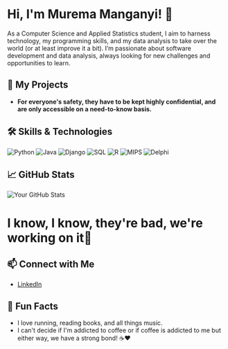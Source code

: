 # Hi, I'm Murema Manganyi! 👋

As a Computer Science and Applied Statistics student, I aim to harness technology, my programming skills, and my data analysis to take over the world (or at least improve it a bit). I’m passionate about software development and data analysis, always looking for new challenges and opportunities to learn.

## 🔧 My Projects
- **For everyone's safety, they have to be kept highly confidential, and are only accessible on a need-to-know basis.**

## 🛠️ Skills & Technologies
![Python](https://img.shields.io/badge/Python-3.8-blue)
![Java](https://img.shields.io/badge/Java-11-orange)
![Django](https://img.shields.io/badge/Django-3.2-green)
![SQL](https://img.shields.io/badge/SQL-black)
![R](https://img.shields.io/badge/R-4.1.0-blue)
![MIPS](https://img.shields.io/badge/MIPS-Assembly-blue)
![Delphi](https://img.shields.io/badge/Borland%20Delphi-5.0-orange)

## 📈 GitHub Stats
![Your GitHub Stats](https://github-readme-stats.vercel.app/api?username=murema-v3-exp&show_icons=true&theme=radical)
# I know, I know, they're bad, we're working on it🥲

## 📫 Connect with Me
- [LinkedIn](https://www.linkedin.com/in/findmuremahere/)

## 🎉 Fun Facts
- I love running, reading books, and all things music.
- I can't decide if I'm addicted to coffee or if coffee is addicted to me but either way, we have a strong bond! ☕️❤️


<!---
murema-v3-exp/murema-v3-exp is a ✨ special ✨ repository because its `README.md` (this file) appears on your GitHub profile.
You can click the Preview link to take a look at your changes.
--->
